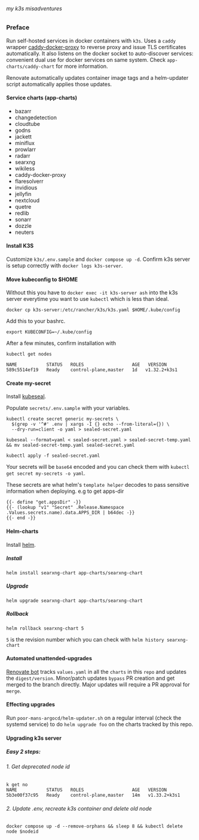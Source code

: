 ###### my k3s misadventures

### Preface
Run self-hosted services in docker containers with `k3s`. Uses a `caddy` wrapper [caddy-docker-proxy](https://github.com/lucaslorentz/caddy-docker-proxy) to reverse proxy and issue TLS certificates automatically. It also listens on the docker socket to auto-discover services: convenient dual use for docker services on same system. Check `app-charts/caddy-chart` for more information.

Renovate automatically updates container image tags and a helm-updater script automatically applies those updates.

#### Service charts (app-charts)
- bazarr
- changedetection
- cloudtube
- godns
- jackett
- miniflux
- prowlarr
- radarr
- searxng
- wikiless
- caddy-docker-proxy
- flaresolverr
- invidious
- jellyfin
- nextcloud
- quetre
- redlib
- sonarr
- dozzle
- neuters

#### Install K3S

Customize `k3s/.env.sample` and `docker compose up -d`. Confirm k3s server is setup correctly with `docker logs k3s-server`.

#### Move kubeconfig to $HOME

Without this you have to `docker exec -it k3s-server ash` into the k3s server everytime you want to use `kubectl` which is less than ideal.

```
docker cp k3s-server:/etc/rancher/k3s/k3s.yaml $HOME/.kube/config
```

Add this to your bashrc.
```
export KUBECONFIG=~/.kube/config
```

After a few minutes, confirm installation with

```
kubectl get nodes

NAME           STATUS   ROLES                  AGE   VERSION
589c5514ef19   Ready    control-plane,master   1d   v1.32.2+k3s1

```

#### Create my-secret

Install [kubeseal](https://github.com/bitnami-labs/sealed-secrets?tab=readme-ov-file#linux).

Populate `secrets/.env.sample` with your variables.
```
kubectl create secret generic my-secrets \
  $(grep -v '^#' .env | xargs -I {} echo --from-literal={}) \
  --dry-run=client -o yaml > sealed-secret.yaml
```

```
kubeseal --format=yaml < sealed-secret.yaml > sealed-secret-temp.yaml && mv sealed-secret-temp.yaml sealed-secret.yaml
```

```
kubectl apply -f sealed-secret.yaml
```

Your secrets will be `base64` encoded and you can check them with `kubectl get secret my-secrets -o yaml`.

These secrets are what helm's `template helper` decodes to pass sensitive information when deploying. e.g to get apps-dir
```
{{- define "get.appsDir" -}}
{{- (lookup "v1" "Secret" .Release.Namespace .Values.secrets.name).data.APPS_DIR | b64dec -}}
{{- end -}}
```

#### Helm-charts

Install [helm](https://github.com/helm/helm).

##### Install
`helm install searxng-chart app-charts/searxng-chart`
##### Upgrade
`helm upgrade searxng-chart app-charts/searxng-chart`
##### Rollback
`helm rollback searxng-chart 5`

`5` is the revision number which you can check with
`helm history searxng-chart`

#### Automated unattended-upgrades

[Renovate bot](https://github.com/apps/renovate) tracks `values.yaml` in all the `charts` in this `repo` and updates the `digest/version`. Minor/patch updates `bypass` PR creation and get merged to the branch directly. Major updates will require a PR approval for `merge`.

#### Effecting upgrades

Run `poor-mans-argocd/helm-updater.sh` on a regular interval (check the systemd service) to do `helm upgrade foo` on the charts tracked by this repo.

#### Upgrading k3s server

##### Easy 2 steps:


###### 1. Get deprecated node id
```
k get no
NAME           STATUS   ROLES                  AGE   VERSION
5b3e00f37c95   Ready    control-plane,master   14m   v1.33.2+k3s1
```


###### 2. Update .env, recreate k3s container and delete old node
```
docker compose up -d --remove-orphans && sleep 8 && kubectl delete node $nodeid
```
